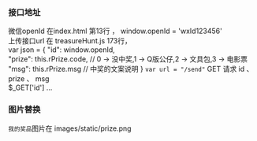 ### 接口地址    
微信openId 在index.html 第13行 ， window.openId = 'wxId123456'   
上传接口url 在 treasureHunt.js 173行，  
var json = {
    "id": window.openId,  
    "prize": this.rPrize.code,   // 0 -> 没中奖,1 -> Q版公仔,2 -> 文具包,3 -> 电影票
    "msg": this.rPrize.msg // 中奖的文案说明
}
`var url = "/send"`   GET 请求 id 、 prize 、 msg    
$_GET['id'] ...  

### 图片替换    
`我的奖品`图片在 images/static/prize.png 